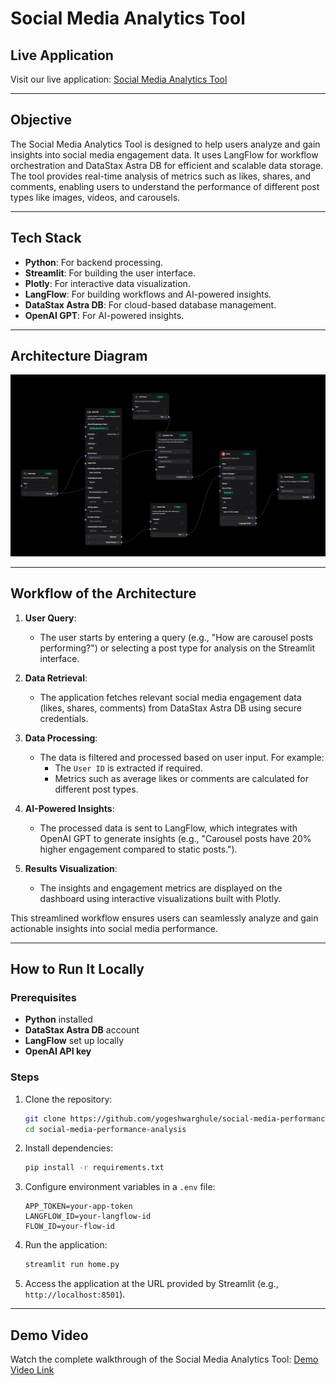 # Social Media Analytics Tool

## Live Application
Visit our live application: [Social Media Analytics Tool](https://analytics.genops.in/)

---

## Objective
The Social Media Analytics Tool is designed to help users analyze and gain insights into social media engagement data. It uses LangFlow for workflow orchestration and DataStax Astra DB for efficient and scalable data storage. The tool provides real-time analysis of metrics such as likes, shares, and comments, enabling users to understand the performance of different post types like images, videos, and carousels.

---

## Tech Stack
- **Python**: For backend processing.
- **Streamlit**: For building the user interface.
- **Plotly**: For interactive data visualization.
- **LangFlow**: For building workflows and AI-powered insights.
- **DataStax Astra DB**: For cloud-based database management.
- **OpenAI GPT**: For AI-powered insights.

---

## Architecture Diagram
![Architecture Diagram](images/architecture-diagram.png.png)

---

## Workflow of the Architecture
1. **User Query**:
   - The user starts by entering a query (e.g., "How are carousel posts performing?") or selecting a post type for analysis on the Streamlit interface.

2. **Data Retrieval**:
   - The application fetches relevant social media engagement data (likes, shares, comments) from DataStax Astra DB using secure credentials.

3. **Data Processing**:
   - The data is filtered and processed based on user input. For example:
     - The `User ID` is extracted if required.
     - Metrics such as average likes or comments are calculated for different post types.

4. **AI-Powered Insights**:
   - The processed data is sent to LangFlow, which integrates with OpenAI GPT to generate insights (e.g., "Carousel posts have 20% higher engagement compared to static posts.").

5. **Results Visualization**:
   - The insights and engagement metrics are displayed on the dashboard using interactive visualizations built with Plotly.

This streamlined workflow ensures users can seamlessly analyze and gain actionable insights into social media performance.

---

## How to Run It Locally

### Prerequisites
- **Python** installed
- **DataStax Astra DB** account
- **LangFlow** set up locally
- **OpenAI API key**

### Steps
1. Clone the repository:
   ```bash
   git clone https://github.com/yogeshwarghule/social-media-performance-analysis.git
   cd social-media-performance-analysis
   ```

2. Install dependencies:
   ```bash
   pip install -r requirements.txt
   ```

3. Configure environment variables in a `.env` file:
   ```
   APP_TOKEN=your-app-token
   LANGFLOW_ID=your-langflow-id
   FLOW_ID=your-flow-id
   ```

4. Run the application:
   ```bash
   streamlit run home.py
   ```

5. Access the application at the URL provided by Streamlit (e.g., `http://localhost:8501`).

---

## Demo Video
Watch the complete walkthrough of the Social Media Analytics Tool:
[Demo Video Link](#)
